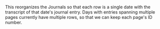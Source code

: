 This reorganizes the Journals so that each row is a single date with the transcript of that date's journal entry. Days with entries spanning multiple pages currently have multiple rows, so that we can keep each page's ID number.